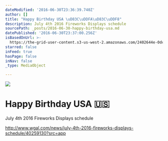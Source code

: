 ```yaml
---
dateModified: '2016-06-30T23:36:39.740Z'
author: []
title: "Happy Birthday USA \uD83C\uDDFA\uD83C\uDDF8"
description: July 4th 2016 Fireworks Displays schedule
sourcePath: _posts/2016-06-30-happy-birthday-usa.md
datePublished: '2016-06-30T23:37:00.256Z'
isBasedOnUrl: >-
  https://the-grid-user-content.s3-us-west-2.amazonaws.com/2402644e-0dcf-4922-b994-04afb9f5da72.jpg
starred: false
inFeed: true
hasPage: false
inNav: false
_type: MediaObject

---
```

![](https://the-grid-user-content.s3-us-west-2.amazonaws.com/2402644e-0dcf-4922-b994-04afb9f5da72.jpg)

# Happy Birthday USA 🇺🇸

July 4th 2016 Fireworks Displays schedule

http://www.wgal.com/news/july-4th-2016-fireworks-displays-schedule/40259130?src=app